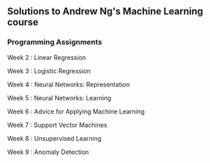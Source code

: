 ## Solutions to Andrew Ng's Machine Learning course

### Programming Assignments

Week 2 : Linear Regression

Week 3 : Logistic Regression

Week 4 : Neural Networks: Representation

Week 5 : Neural Networks: Learning

Week 6 : Advice for Applying Machine Learning

Week 7 : Support Vector Machines

Week 8 : Unsupervised Learning

Week 9 : Anomaly Detection
